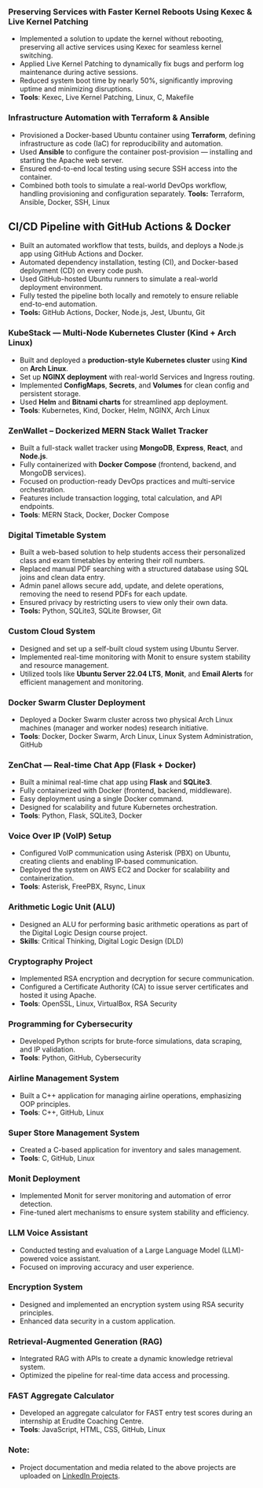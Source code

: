 
### Preserving Services with Faster Kernel Reboots Using Kexec & Live Kernel Patching
- Implemented a solution to update the kernel without rebooting, preserving all active services using Kexec for seamless kernel switching.
- Applied Live Kernel Patching to dynamically fix bugs and perform log maintenance during active sessions.
- Reduced system boot time by nearly 50%, significantly improving uptime and minimizing disruptions.
- **Tools**: Kexec, Live Kernel Patching, Linux, C, Makefile


### Infrastructure Automation with Terraform & Ansible
- Provisioned a Docker-based Ubuntu container using **Terraform**, defining infrastructure as code (IaC) for reproducibility and automation.
- Used **Ansible** to configure the container post-provision — installing and starting the Apache web server.
- Ensured end-to-end local testing using secure SSH access into the container.
- Combined both tools to simulate a real-world DevOps workflow, handling provisioning and configuration separately.
**Tools:** Terraform, Ansible, Docker, SSH, Linux


## CI/CD Pipeline with GitHub Actions & Docker
- Built an automated workflow that tests, builds, and deploys a Node.js app using GitHub Actions and Docker.  
- Automated dependency installation, testing (CI), and Docker-based deployment (CD) on every code push.  
- Used GitHub-hosted Ubuntu runners to simulate a real-world deployment environment.  
- Fully tested the pipeline both locally and remotely to ensure reliable end-to-end automation.  
- **Tools:** GitHub Actions, Docker, Node.js, Jest, Ubuntu, Git


###  KubeStack — Multi-Node Kubernetes Cluster (Kind + Arch Linux)
- Built and deployed a **production-style Kubernetes cluster** using **Kind** on **Arch Linux**.
- Set up **NGINX deployment** with real-world Services and Ingress routing.
- Implemented **ConfigMaps**, **Secrets**, and **Volumes** for clean config and persistent storage.
- Used **Helm** and **Bitnami charts** for streamlined app deployment.
- **Tools**: Kubernetes, Kind, Docker, Helm, NGINX, Arch Linux


### ZenWallet – Dockerized MERN Stack Wallet Tracker
- Built a full-stack wallet tracker using **MongoDB**, **Express**, **React**, and **Node.js**.
- Fully containerized with **Docker Compose** (frontend, backend, and MongoDB services).
- Focused on production-ready DevOps practices and multi-service orchestration.
- Features include transaction logging, total calculation, and API endpoints.
- **Tools**: MERN Stack, Docker, Docker Compose


### Digital Timetable System
- Built a web-based solution to help students access their personalized class and exam timetables by entering their roll numbers.
- Replaced manual PDF searching with a structured database using SQL joins and clean data entry.
- Admin panel allows secure add, update, and delete operations, removing the need to resend PDFs for each update.
- Ensured privacy by restricting users to view only their own data.
- **Tools:** Python, SQLite3, SQLite Browser, Git


### Custom Cloud System
- Designed and set up a self-built cloud system using Ubuntu Server.
- Implemented real-time monitoring with Monit to ensure system stability and resource management.
- Utilized tools like **Ubuntu Server 22.04 LTS**, **Monit**, and **Email Alerts** for efficient management and monitoring.


### Docker Swarm Cluster Deployment
- Deployed a Docker Swarm cluster across two physical Arch Linux machines (manager and worker nodes) research initiative.
- **Tools**: Docker, Docker Swarm, Arch Linux, Linux System Administration, GitHub


### ZenChat — Real-time Chat App (Flask + Docker)
- Built a minimal real-time chat app using **Flask** and **SQLite3**.
- Fully containerized with Docker (frontend, backend, middleware).
- Easy deployment using a single Docker command.
- Designed for scalability and future Kubernetes orchestration.
- **Tools**: Python, Flask, SQLite3, Docker


### Voice Over IP (VoIP) Setup
- Configured VoIP communication using Asterisk (PBX) on Ubuntu, creating clients and enabling IP-based communication.
- Deployed the system on AWS EC2 and Docker for scalability and containerization.
- **Tools**: Asterisk, FreePBX, Rsync, Linux

### Arithmetic Logic Unit (ALU)
- Designed an ALU for performing basic arithmetic operations as part of the Digital Logic Design course project.
- **Skills**: Critical Thinking, Digital Logic Design (DLD)


### Cryptography Project
- Implemented RSA encryption and decryption for secure communication.
- Configured a Certificate Authority (CA) to issue server certificates and hosted it using Apache.
- **Tools**: OpenSSL, Linux, VirtualBox, RSA Security


### Programming for Cybersecurity
- Developed Python scripts for brute-force simulations, data scraping, and IP validation.
- **Tools**: Python, GitHub, Cybersecurity

### Airline Management System
- Built a C++ application for managing airline operations, emphasizing OOP principles.
- **Tools**: C++, GitHub, Linux

### Super Store Management System
- Created a C-based application for inventory and sales management.
- **Tools**: C, GitHub, Linux

### Monit Deployment
- Implemented Monit for server monitoring and automation of error detection.
- Fine-tuned alert mechanisms to ensure system stability and efficiency.

### LLM Voice Assistant
- Conducted testing and evaluation of a Large Language Model (LLM)-powered voice assistant.
- Focused on improving accuracy and user experience.

### Encryption System
- Designed and implemented an encryption system using RSA security principles.
- Enhanced data security in a custom application.

### Retrieval-Augmented Generation (RAG)
- Integrated RAG with APIs to create a dynamic knowledge retrieval system.
- Optimized the pipeline for real-time data access and processing.

### FAST Aggregate Calculator
- Developed an aggregate calculator for FAST entry test scores during an internship at Erudite Coaching Centre.
- **Tools**: JavaScript, HTML, CSS, GitHub, Linux


### Note:
- Project documentation and media related to the above projects are uploaded on [LinkedIn Projects](https://www.linkedin.com/in/haris-shahzad786/details/projects/).

